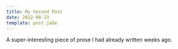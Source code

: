 ```yaml
---
title: My Second Post
date: 2012-08-23
template: post.jade
---
```


A super-interesting piece of prose I had already written weeks ago.
